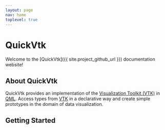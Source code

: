 ```yaml
---
layout: page
nav: home
toplevel: true
---
```


# QuickVtk

Welcome to the [QuickVtk]({{ site.project_github_url }}) documentation website!

## About QuickVtk
QuickVtk provides an implementation of the [Visualization Toolkit (VTK)](https://vtk.org/) in [QML](https://doc.qt.io/qt-5/qtqml-index.html). Access types from [VTK](https://vtk.org/) in a declarative way and create simple prototypes in the domain of data visualization.

## Getting Started
